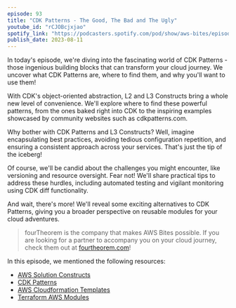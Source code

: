 ```yaml
---
episode: 93
title: "CDK Patterns - The Good, The Bad and The Ugly"
youtube_id: "rCJOBcjxjao"
spotify_link: "https://podcasters.spotify.com/pod/show/aws-bites/episodes/93--CDK-Patterns---The-Good--The-Bad-and-The-Ugly-e271nhg"
publish_date: 2023-08-11
---
```


In today's episode, we're diving into the fascinating world of CDK Patterns - those ingenious building blocks that can transform your cloud journey. We uncover what CDK Patterns are, where to find them, and why you'll want to use them!

With CDK's object-oriented abstraction, L2 and L3 Constructs bring a whole new level of convenience. We'll explore where to find these powerful patterns, from the ones baked right into CDK to the inspiring examples showcased by community websites such as cdkpatterns.com.

Why bother with CDK Patterns and L3 Constructs? Well, imagine encapsulating best practices, avoiding tedious configuration repetition, and ensuring a consistent approach across your services. That's just the tip of the iceberg!

Of course, we'll be candid about the challenges you might encounter, like versioning and resource oversight. Fear not! We'll share practical tips to address these hurdles, including automated testing and vigilant monitoring using CDK diff functionality.

And wait, there's more! We'll reveal some exciting alternatives to CDK Patterns, giving you a broader perspective on reusable modules for your cloud adventures.


> fourTheorem is the company that makes AWS Bites possible. If you are looking for a partner to accompany you on your cloud journey, check them out at [fourtheorem.com](https://fourtheorem.com)!


In this episode, we mentioned the following resources:

- [AWS Solution Constructs](https://docs.aws.amazon.com/solutions/latest/constructs/welcome.html)
- [CDK Patterns](https://cdkpatterns.com/)
- [AWS Cloudformation Templates](https://github.com/widdix/aws-cf-templates)
- [Terraform AWS Modules](https://github.com/terraform-aws-modules)
